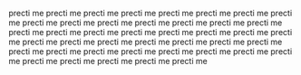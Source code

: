 precti me precti me precti me precti me precti me precti me precti me precti me precti me precti me precti me precti me precti me precti me precti me precti me precti me precti me precti me precti me precti me precti me precti me precti me precti me precti me precti me precti me precti me precti me precti me precti me precti me precti me precti me precti me precti me precti me precti me precti me precti me precti me precti me 